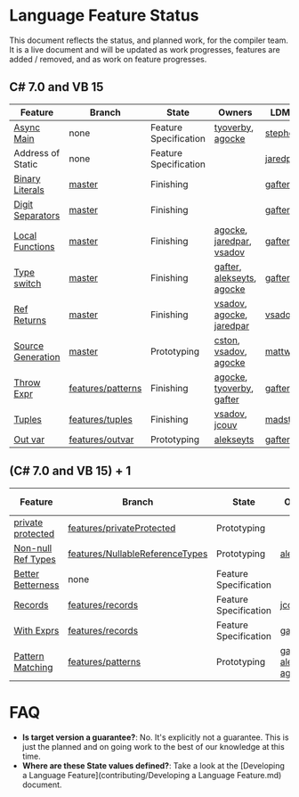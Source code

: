 # Language Feature Status

This document reflects the status, and planned work, for the compiler team.  It is a live document and will be updated as work progresses, features are added / removed, and as work on feature progresses.  

## C# 7.0 and VB 15

| Feature | Branch | State | Owners | LDM Champ |
| ------- | ------ | ----- | ------ | --------- |
| [Async Main](https://github.com/dotnet/roslyn/issues/7476) | none  | Feature Specification | [tyoverby](https://github.com/tyoverby), [agocke](https://github.com/agocke) | [stephentoub](https://github.com/stephentoub) |
| Address of Static | none | Feature Specification | | [jaredpar](https://github.com/jaredpar) |
| [Binary Literals](https://github.com/dotnet/roslyn/issues/215) | [master](https://github.com/dotnet/roslyn/tree/master)  | Finishing | | [gafter](https://github.com/gafter) |
| [Digit Separators](https://github.com/dotnet/roslyn/issues/216) | [master](https://github.com/dotnet/roslyn/tree/master)  | Finishing | | [gafter](https://github.com/gafter) |
| [Local Functions](https://github.com/dotnet/roslyn/blob/master/docs/features/local-functions.md) | [master](https://github.com/dotnet/roslyn/tree/master)  | Finishing | [agocke](https://github.com/agocke), [jaredpar](https://github.com/jaredpar), [vsadov](https://github.com/vsadov) | [gafter](https://github.com/gafter) |
| [Type switch](https://github.com/dotnet/roslyn/blob/master/docs/features/patterns.md) | [master](https://github.com/dotnet/roslyn/tree/master) | Finishing | [gafter](https://github.com/gafter), [alekseyts](https://github.com/alekseyts), [agocke](https://github.com/agocke) | [gafter](https://github.com/gafter) |
| [Ref Returns](https://github.com/dotnet/roslyn/issues/118) | [master](https://github.com/dotnet/roslyn/tree/master) | Finishing | [vsadov](https://github.com/vsadov), [agocke](https://github.com/agocke), [jaredpar](https://github.com/jaredpar) | [vsadov](https://github.com/vsadov) |
| [Source Generation](https://github.com/dotnet/roslyn/blob/master/docs/features/generators.md) | [master](https://github.com/dotnet/roslyn/tree/features/generators) | Prototyping | [cston](https://github.com/cston), [vsadov](https://github.com/vsadov),  [agocke](https://github.com/agocke) | [mattwar](https://github.com/mattwar) |
| [Throw Expr](https://github.com/dotnet/roslyn/blob/features/patterns/docs/features/patterns.md) | [features/patterns](https://github.com/dotnet/roslyn/tree/features/patterns) | Finishing | [agocke](https://github.com/agocke), [tyoverby](https://github.com/tyoverby), [gafter](https://github.com/gafter) | [gafter](https://github.com/gafter) |
| [Tuples](https://github.com/dotnet/roslyn/issues/347) | [features/tuples](https://github.com/dotnet/roslyn/tree/features/tuples) | Finishing | [vsadov](https://github.com/vsadov), [jcouv](https://github.com/jcouv) | [madstorgersen](https://github.com/MadsTorgersen) |
| [Out var](https://github.com/dotnet/roslyn/blob/features/outvar/docs/features/outvar.md) | [features/outvar](https://github.com/dotnet/roslyn/tree/features/outvar) | Prototyping | [alekseyts](https://github.com/alekseyts) | [gafter](https://github.com/gafter) |

## (C# 7.0 and VB 15) + 1

| Feature | Branch | State | Owners | LDM Champ |
| ------- | ------ | ----- | ------ | --------- |
| [private protected](https://github.com/dotnet/roslyn/blob/features/privateProtected/docs/features/private-protected.md) | [features/privateProtected](https://github.com/dotnet/roslyn/tree/features/privateProtected) | Prototyping | | [gafter](https://github.com/gafter) |
| [Non-null Ref Types](https://github.com/dotnet/roslyn/blob/features/NullableReferenceTypes/docs/features/NullableReferenceTypes/Nullable%20reference%20types.md) | [features/NullableReferenceTypes](https://github.com/dotnet/roslyn/tree/features/NullableReferenceTypes) | Prototyping | [alekseyts](https://github.com/alekseyts) | [mattwar](https://github.com/mattwar) |
| [Better Betterness](https://github.com/dotnet/roslyn/issues/250) | none | Feature Specification | | [gafter](https://github.com/gafter) |
| [Records](https://github.com/dotnet/roslyn/blob/features/records/docs/features/records.md) | [features/records](https://github.com/dotnet/roslyn/tree/features/records) | Feature Specification | [jcouv](https://github.com/jcouv) | [gafter](https://github.com/gafter) |
| [With Exprs](https://github.com/dotnet/roslyn/blob/features/records/docs/features/records.md) | [features/records](https://github.com/dotnet/roslyn/tree/features/records) | Feature Specification | [gafter](https://github.com/gafter) | [gafter](https://github.com/gafter) |
| [Pattern Matching](https://github.com/dotnet/roslyn/blob/features/patterns/docs/features/patterns.md) | [features/patterns](https://github.com/dotnet/roslyn/tree/features/patterns) | Prototyping | [gafter](https://github.com/gafter), [alekseyts](https://github.com/alekseyts), [agocke](https://github.com/agocke) | [gafter](https://github.com/gafter) |

# FAQ

- **Is target version a guarantee?**: No.  It's explicitly not a guarantee.  This is just the planned and on going work to the best of our knowledge at this time.
- **Where are these State values defined?**: Take a look at the [Developing a Language Feature](contributing/Developing a Language Feature.md) document.
